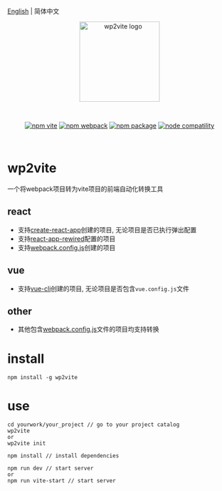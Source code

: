 [English](./README.md) | 简体中文

<p align="center">
  <a href="https://www.npmjs.com/package/wp2vite" target="_blank" rel="noopener noreferrer">
    <img width="180" src="https://github.com/dravenww/wp2vite/blob/master/logo.png?raw=true" alt="wp2vite logo">
  </a>
</p>
<br/>
<p align="center">
  <a href="https://npmjs.com/package/vite"><img src="https://img.shields.io/badge/vite-v2.1.0-brightgreen" alt="npm vite"></a>
  <a href="https://www.npmjs.com/package/webpack"><img src="https://img.shields.io/badge/npm-v2.1.4-brightgreen" alt="npm webpack"></a>
  <a href="https://www.npmjs.com/package/wp2vite"><img src="https://img.shields.io/badge/webpack->=4-brightgreen" alt="npm package"></a>
  <a href="https://nodejs.org/en/about/releases/"><img src="https://img.shields.io/badge/node->=10-brightgreen" alt="node compatility"></a>
</p>
<br/>

# wp2vite
一个将webpack项目转为vite项目的前端自动化转换工具

## react
- 支持[create-react-app](https://github.com/facebook/create-react-app)创建的项目, 无论项目是否已执行弹出配置
- 支持[react-app-rewired](https://github.com/timarney/react-app-rewired)配置的项目
- 支持[webpack.config.js](https://github.com/webpack/webpack)创建的项目

## vue
- 支持[vue-cli](https://github.com/vuejs/vue-cli)创建的项目, 无论项目是否包含`vue.config.js`文件
## other
- 其他包含[webpack.config.js](https://github.com/webpack/webpack)文件的项目均支持转换

# install
```
npm install -g wp2vite
```
# use
```
cd yourwork/your_project // go to your project catalog
wp2vite 
or 
wp2vite init

npm install // install dependencies

npm run dev // start server
or
npm run vite-start // start server
```

